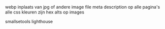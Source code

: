 webp inplaats van jpg of andere image file
meta description op alle pagina's
alle css kleuren zijn hex
alts op images

smallsetools
lighthouse